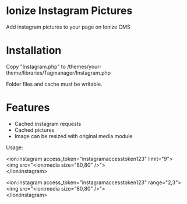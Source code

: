 Ionize Instagram Pictures
========================

Add instagram pictures to your page on Ionize CMS


Installation
========================

Copy "Instagram.php" to /themes/your-theme/libraries/Tagmanager/Instagram.php

Folder files and cache must be writable.

Features
========================

- Cached instagram requests
- Cached pictures
- Image can be resized with original media module

Usage:

&lt;ion:instagram access_token="instagramaccesstoken123" limit="9"><br>
    &lt;img src="&lt;ion:media size="80,80" />"><br>
&lt;/ion:instagram><br>


&lt;ion:instagram access_token="instagramaccesstoken123" range="2,3"><br>
    &lt;img src="&lt;ion:media size="80,80" />"><br>
&lt;/ion:instagram>
